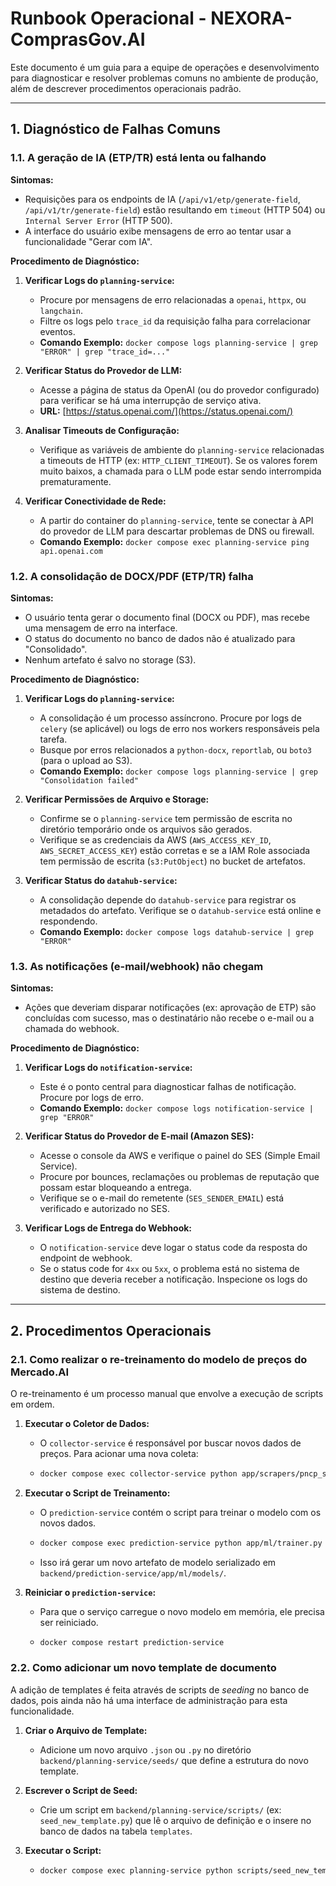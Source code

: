 # Runbook Operacional - NEXORA-ComprasGov.AI

Este documento é um guia para a equipe de operações e desenvolvimento para diagnosticar e resolver problemas comuns no ambiente de produção, além de descrever procedimentos operacionais padrão.

---

## 1. Diagnóstico de Falhas Comuns

### 1.1. A geração de IA (ETP/TR) está lenta ou falhando

**Sintomas:**
*   Requisições para os endpoints de IA (`/api/v1/etp/generate-field`, `/api/v1/tr/generate-field`) estão resultando em `timeout` (HTTP 504) ou `Internal Server Error` (HTTP 500).
*   A interface do usuário exibe mensagens de erro ao tentar usar a funcionalidade "Gerar com IA".

**Procedimento de Diagnóstico:**

1.  **Verificar Logs do `planning-service`:**
    *   Procure por mensagens de erro relacionadas a `openai`, `httpx`, ou `langchain`.
    *   Filtre os logs pelo `trace_id` da requisição falha para correlacionar eventos.
    *   **Comando Exemplo:** `docker compose logs planning-service | grep "ERROR" | grep "trace_id=..."`

2.  **Verificar Status do Provedor de LLM:**
    *   Acesse a página de status da OpenAI (ou do provedor configurado) para verificar se há uma interrupção de serviço ativa.
    *   **URL:** [https://status.openai.com/](https://status.openai.com/)

3.  **Analisar Timeouts de Configuração:**
    *   Verifique as variáveis de ambiente do `planning-service` relacionadas a timeouts de HTTP (ex: `HTTP_CLIENT_TIMEOUT`). Se os valores forem muito baixos, a chamada para o LLM pode estar sendo interrompida prematuramente.

4.  **Verificar Conectividade de Rede:**
    *   A partir do container do `planning-service`, tente se conectar à API do provedor de LLM para descartar problemas de DNS ou firewall.
    *   **Comando Exemplo:** `docker compose exec planning-service ping api.openai.com`

### 1.2. A consolidação de DOCX/PDF (ETP/TR) falha

**Sintomas:**
*   O usuário tenta gerar o documento final (DOCX ou PDF), mas recebe uma mensagem de erro na interface.
*   O status do documento no banco de dados não é atualizado para "Consolidado".
*   Nenhum artefato é salvo no storage (S3).

**Procedimento de Diagnóstico:**

1.  **Verificar Logs do `planning-service`:**
    *   A consolidação é um processo assíncrono. Procure por logs de `celery` (se aplicável) ou logs de erro nos workers responsáveis pela tarefa.
    *   Busque por erros relacionados a `python-docx`, `reportlab`, ou `boto3` (para o upload ao S3).
    *   **Comando Exemplo:** `docker compose logs planning-service | grep "Consolidation failed"`

2.  **Verificar Permissões de Arquivo e Storage:**
    *   Confirme se o `planning-service` tem permissão de escrita no diretório temporário onde os arquivos são gerados.
    *   Verifique se as credenciais da AWS (`AWS_ACCESS_KEY_ID`, `AWS_SECRET_ACCESS_KEY`) estão corretas e se a IAM Role associada tem permissão de escrita (`s3:PutObject`) no bucket de artefatos.

3.  **Verificar Status do `datahub-service`:**
    *   A consolidação depende do `datahub-service` para registrar os metadados do artefato. Verifique se o `datahub-service` está online e respondendo.
    *   **Comando Exemplo:** `docker compose logs datahub-service | grep "ERROR"`

### 1.3. As notificações (e-mail/webhook) não chegam

**Sintomas:**
*   Ações que deveriam disparar notificações (ex: aprovação de ETP) são concluídas com sucesso, mas o destinatário não recebe o e-mail ou a chamada do webhook.

**Procedimento de Diagnóstico:**

1.  **Verificar Logs do `notification-service`:**
    *   Este é o ponto central para diagnosticar falhas de notificação. Procure por logs de erro.
    *   **Comando Exemplo:** `docker compose logs notification-service | grep "ERROR"`

2.  **Verificar Status do Provedor de E-mail (Amazon SES):**
    *   Acesse o console da AWS e verifique o painel do SES (Simple Email Service).
    *   Procure por bounces, reclamações ou problemas de reputação que possam estar bloqueando a entrega.
    *   Verifique se o e-mail do remetente (`SES_SENDER_EMAIL`) está verificado e autorizado no SES.

3.  **Verificar Logs de Entrega do Webhook:**
    *   O `notification-service` deve logar o status code da resposta do endpoint de webhook.
    *   Se o status code for `4xx` ou `5xx`, o problema está no sistema de destino que deveria receber a notificação. Inspecione os logs do sistema de destino.

---

## 2. Procedimentos Operacionais

### 2.1. Como realizar o re-treinamento do modelo de preços do Mercado.AI

O re-treinamento é um processo manual que envolve a execução de scripts em ordem.

1.  **Executar o Coletor de Dados:**
    *   O `collector-service` é responsável por buscar novos dados de preços. Para acionar uma nova coleta:
    *   ```bash
        docker compose exec collector-service python app/scrapers/pncp_scraper.py
        ```

2.  **Executar o Script de Treinamento:**
    *   O `prediction-service` contém o script para treinar o modelo com os novos dados.
    *   ```bash
        docker compose exec prediction-service python app/ml/trainer.py
        ```
    *   Isso irá gerar um novo artefato de modelo serializado em `backend/prediction-service/app/ml/models/`.

3.  **Reiniciar o `prediction-service`:**
    *   Para que o serviço carregue o novo modelo em memória, ele precisa ser reiniciado.
    *   ```bash
        docker compose restart prediction-service
        ```

### 2.2. Como adicionar um novo template de documento

A adição de templates é feita através de scripts de *seeding* no banco de dados, pois ainda não há uma interface de administração para esta funcionalidade.

1.  **Criar o Arquivo de Template:**
    *   Adicione um novo arquivo `.json` ou `.py` no diretório `backend/planning-service/seeds/` que define a estrutura do novo template.

2.  **Escrever o Script de Seed:**
    *   Crie um script em `backend/planning-service/scripts/` (ex: `seed_new_template.py`) que lê o arquivo de definição e o insere no banco de dados na tabela `templates`.

3.  **Executar o Script:**
    *   ```bash
        docker compose exec planning-service python scripts/seed_new_template.py
        ```
